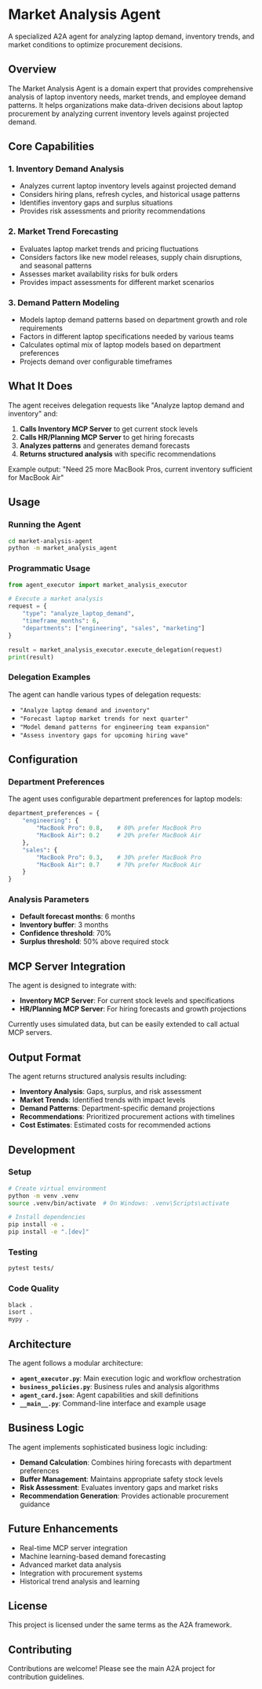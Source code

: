# Market Analysis Agent

A specialized A2A agent for analyzing laptop demand, inventory trends, and market conditions to optimize procurement decisions.

## Overview

The Market Analysis Agent is a domain expert that provides comprehensive analysis of laptop inventory needs, market trends, and employee demand patterns. It helps organizations make data-driven decisions about laptop procurement by analyzing current inventory levels against projected demand.

## Core Capabilities

### 1. Inventory Demand Analysis
- Analyzes current laptop inventory levels against projected demand
- Considers hiring plans, refresh cycles, and historical usage patterns
- Identifies inventory gaps and surplus situations
- Provides risk assessments and priority recommendations

### 2. Market Trend Forecasting
- Evaluates laptop market trends and pricing fluctuations
- Considers factors like new model releases, supply chain disruptions, and seasonal patterns
- Assesses market availability risks for bulk orders
- Provides impact assessments for different market scenarios

### 3. Demand Pattern Modeling
- Models laptop demand patterns based on department growth and role requirements
- Factors in different laptop specifications needed by various teams
- Calculates optimal mix of laptop models based on department preferences
- Projects demand over configurable timeframes

## What It Does

The agent receives delegation requests like "Analyze laptop demand and inventory" and:

1. **Calls Inventory MCP Server** to get current stock levels
2. **Calls HR/Planning MCP Server** to get hiring forecasts
3. **Analyzes patterns** and generates demand forecasts
4. **Returns structured analysis** with specific recommendations

Example output: "Need 25 more MacBook Pros, current inventory sufficient for MacBook Air"

## Usage

### Running the Agent

```bash
cd market-analysis-agent
python -m market_analysis_agent
```

### Programmatic Usage

```python
from agent_executor import market_analysis_executor

# Execute a market analysis
request = {
    "type": "analyze_laptop_demand",
    "timeframe_months": 6,
    "departments": ["engineering", "sales", "marketing"]
}

result = market_analysis_executor.execute_delegation(request)
print(result)
```

### Delegation Examples

The agent can handle various types of delegation requests:

- `"Analyze laptop demand and inventory"`
- `"Forecast laptop market trends for next quarter"`
- `"Model demand patterns for engineering team expansion"`
- `"Assess inventory gaps for upcoming hiring wave"`

## Configuration

### Department Preferences

The agent uses configurable department preferences for laptop models:

```python
department_preferences = {
    "engineering": {
        "MacBook Pro": 0.8,    # 80% prefer MacBook Pro
        "MacBook Air": 0.2     # 20% prefer MacBook Air
    },
    "sales": {
        "MacBook Pro": 0.3,    # 30% prefer MacBook Pro
        "MacBook Air": 0.7     # 70% prefer MacBook Air
    }
}
```

### Analysis Parameters

- **Default forecast months**: 6 months
- **Inventory buffer**: 3 months
- **Confidence threshold**: 70%
- **Surplus threshold**: 50% above required stock

## MCP Server Integration

The agent is designed to integrate with:

- **Inventory MCP Server**: For current stock levels and specifications
- **HR/Planning MCP Server**: For hiring forecasts and growth projections

Currently uses simulated data, but can be easily extended to call actual MCP servers.

## Output Format

The agent returns structured analysis results including:

- **Inventory Analysis**: Gaps, surplus, and risk assessment
- **Market Trends**: Identified trends with impact levels
- **Demand Patterns**: Department-specific demand projections
- **Recommendations**: Prioritized procurement actions with timelines
- **Cost Estimates**: Estimated costs for recommended actions

## Development

### Setup

```bash
# Create virtual environment
python -m venv .venv
source .venv/bin/activate  # On Windows: .venv\Scripts\activate

# Install dependencies
pip install -e .
pip install -e ".[dev]"
```

### Testing

```bash
pytest tests/
```

### Code Quality

```bash
black .
isort .
mypy .
```

## Architecture

The agent follows a modular architecture:

- **`agent_executor.py`**: Main execution logic and workflow orchestration
- **`business_policies.py`**: Business rules and analysis algorithms
- **`agent_card.json`**: Agent capabilities and skill definitions
- **`__main__.py`**: Command-line interface and example usage

## Business Logic

The agent implements sophisticated business logic including:

- **Demand Calculation**: Combines hiring forecasts with department preferences
- **Buffer Management**: Maintains appropriate safety stock levels
- **Risk Assessment**: Evaluates inventory gaps and market risks
- **Recommendation Generation**: Provides actionable procurement guidance

## Future Enhancements

- Real-time MCP server integration
- Machine learning-based demand forecasting
- Advanced market data analysis
- Integration with procurement systems
- Historical trend analysis and learning

## License

This project is licensed under the same terms as the A2A framework.

## Contributing

Contributions are welcome! Please see the main A2A project for contribution guidelines.
